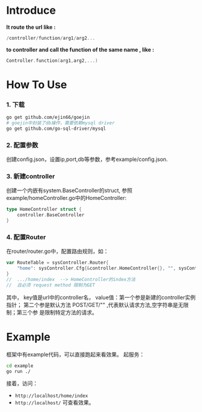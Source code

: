 # Introduce

**It route the url like :**

```go 
/controller/function/arg1/arg2... 
```

**to controller and call the function of the same name , like :**

```go 
Controller.function(arg1,arg2,...)
```


# How To Use

### 1. 下载
```bash
go get github.com/ejin66/goejin
# goejin中封装了db操作，需要依赖mysql driver
go get github.com/go-sql-driver/mysql
```

### 2. 配置参数
创建config.json，设置ip,port,db等参数，参考example/config.json.

### 3. 新建controller
创建一个内嵌有system.BaseController的struct, 参照example/homeController.go中的HomeController:

```go
type HomeController struct {
	controller.BaseController
}
```

### 4. 配置Router
在router/router.go中，配置路由规则，如：

```go
var RouteTable = sysController.Router{
	"home": sysController.Cfg{&controller.HomeController{}, "", sysController.MethodMap{ "Index":"GET"}}
}
//  .../home/index  --> HomeController的index方法
//  且必须 request method 限制为GET
```

其中， key值是url中的controller名， value值：第一个参是新建的controller实例指针； 第二个参是默认方法 POST/GET/"" ,代表默认请求方法,空字符串是无限制；第三个参 是限制特定方法的请求。


# Example
框架中有example代码，可以直接跑起来看效果。
起服务：
```bash
cd example
go run ./
```
接着，访问：
- `http://localhost/home/index`
- `http://localhost/`
可查看效果。
